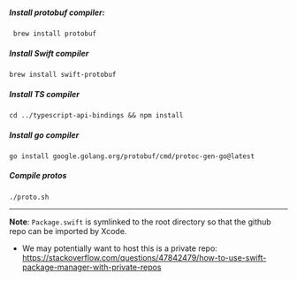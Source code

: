 

##### Install protobuf compiler:

```
 brew install protobuf
```



##### Install Swift compiler

```
brew install swift-protobuf
```



##### Install TS compiler

```
cd ../typescript-api-bindings && npm install
```

##### Install go compiler
```
go install google.golang.org/protobuf/cmd/protoc-gen-go@latest

```


##### Compile protos

```
./proto.sh
```



---

**Note**: `Package.swift` is symlinked to the root directory so that the github repo can be imported by Xcode.



- We may potentially want to host this is a private repo: https://stackoverflow.com/questions/47842479/how-to-use-swift-package-manager-with-private-repos